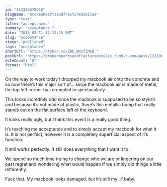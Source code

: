 ```yaml
---
id: "113336070910"
blogName: "brokenheartsandfracturedsmiles"
type: "text"
title: "acceptance."
summary: "acceptance."
date: "2015-03-11 12:13:15 GMT"
slug: "acceptance"
state: "published"
tags: "acceptance"
shortUrl: "https://tmblr.co/ZDb_Wm1fZMpB_"
postUrl: "https://brokenheartsandfracturedsmiles.tumblr.com/post/113336070910/acceptance"
noteCount: "0"
format: "html"
---
```


On the way to work today I dropped my macbook air onto the concrete and so now there’s this major sort of… since the macbook air is made of metal, the top left corner has crumpled in spectacularly.

This looks incredibly odd since the macbook is supposed to be so stylish and because it’s not made of plastic, there’s this metallic bump that really stands out on the flat surface left of the keyboard.

It looks really ugly, but I think this event is a really good thing. 

It’s teaching me acceptance and to simply accept my macbook for what it is. It is not perfect, however it is a completely superficial aspect of it’s function.

It still works perfectly. It still does everything that I want it to. 

We spend so much time trying to change who we are or lingering on our past regret and wondering what would happen if we simply did things a little differently.

Fuck that. My macbook looks damaged, but it’s still my lil’ baby.